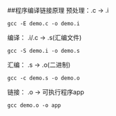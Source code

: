 ##程序编译链接原理
预处理：.c -> .i
```
gcc -E demo.c -o demo.i
```
编译： .i/.c -> .s(汇编文件)
```
gcc -S demo.i -o demo.s
```
汇编： .s -> .o(二进制)
```
gcc -c demo.s -o demo.o
```
链接： .o -> 可执行程序app
```
gcc demo.o -o app
```